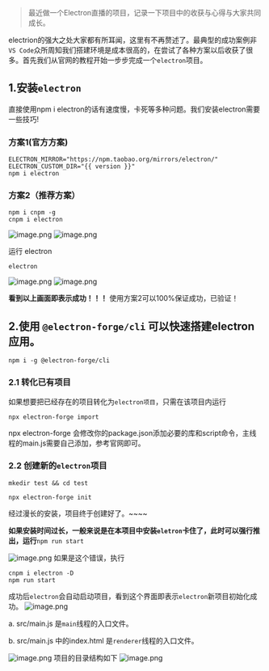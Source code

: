 > 最近做一个Electron直播的项目，记录一下项目中的收获与心得与大家共同成长。

electrion的强大之处大家都有所耳闻，这里有不再赘述了。最典型的成功案例非`VS Code`众所周知我们搭建环境是成本很高的，在尝试了各种方案以后收获了很多。首先我们从官网的教程开始一步步完成一个`electron`项目。

## 1.安装`electron`

直接使用npm i electron的话有速度慢，卡死等多种问题。我们安装electron需要一些技巧!

### 方案1(官方方案)

```
ELECTRON_MIRROR="https://npm.taobao.org/mirrors/electron/"
ELECTRON_CUSTOM_DIR="{{ version }}"
npm i electron 
```

### 方案2（推荐方案）
```
npm i cnpm -g
cnpm i electron
```
![image.png](https://segmentfault.com/a/img/bVcQ4hz)
![image.png](https://segmentfault.com/a/img/bVcQ4hB)

运行 electron
```
electron
```
![image.png](https://segmentfault.com/a/img/bVcQ4iK)
![image.png](https://segmentfault.com/a/img/bVcQ4iO)

**看到以上画面即表示成功！！！** 使用方案2可以100%保证成功，已验证！

## 2.使用 `@electron-forge/cli` 可以快速搭建electron应用。

```
npm i -g @electron-forge/cli
```

### 2.1 转化已有项目
如果想要把已经存在的项目转化为`electron项目`，只需在该项目内运行

```
npx electron-forge import
```

npx electron-forge 会修改你的package.json添加必要的库和script命令，主线程的main.js需要自己添加，参考官网即可。


### 2.2 创建新的`electron`项目

```
mkedir test && cd test

npx electron-forge init
```
经过漫长的安装，项目终于创建好了。~~~~

**如果安装时间过长，一般来说是在本项目中安装`eletron`卡住了，此时可以强行推出，运行**`npm run start`
    
![image.png](https://segmentfault.com/a/img/bVcQ4rd)
如果是这个错误，执行

```
cnpm i electron -D
npm run start
```

成功后`electron`会自动启动项目，看到这个界面即表示`electron`新项目初始化成功。
![image.png](https://segmentfault.com/a/img/bVcQ4rv)


a. src/main.js 是`main`线程的入口文件。

b. src/main.js 中的index.html 是`renderer`线程的入口文件。

![image.png](https://segmentfault.com/a/img/bVcQ4su)
项目的目录结构如下
![image.png](https://segmentfault.com/a/img/bVcQ4s7)


